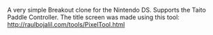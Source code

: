 A very simple Breakout clone for the Nintendo DS. 
Supports the Taito Paddle Controller. The title screen was made using this tool: http://raulbojalil.com/tools/PixelTool.html